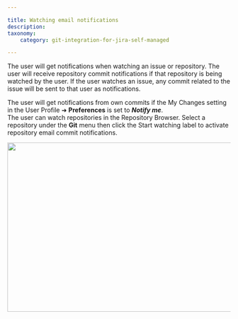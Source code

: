```yaml
---

title: Watching email notifications
description:
taxonomy:
    category: git-integration-for-jira-self-managed

---
```

The user will get notifications when watching an issue or repository. The user will receive repository commit notifications if that repository is being watched by the user. If the user watches an issue, any commit related to the issue will be sent to that user as notifications.

<div class="bbb-callout bbb--info">
    <div class="irow">
    <div class="ilogobox">
        <span class="logoimg"></span>
    </div>
    <div class="imsgbox">
        The user will get notifications from own commits if the My Changes setting in the User Profile ➜ <b>Preferences</b> is set to <b><i>Notify me</i></b>.
    </div>
    </div>
</div>

<div class="bbb-callout bbb--tip">
    <div class="irow">
    <div class="ilogobox">
        <span class="logoimg"></span>
    </div>
    <div class="imsgbox">
        The user can watch repositories in the Repository Browser. Select a repository under the <b>Git</b> menu then click the Start watching label to activate repository email commit notifications.
        <p><img src='https://bigbrassband.atlassian.net/wiki/download/thumbnails/1930398044/git-viewer-watch-git-repos.png' width=680 height=382 /></p>
    </div>
    </div>
</div>


